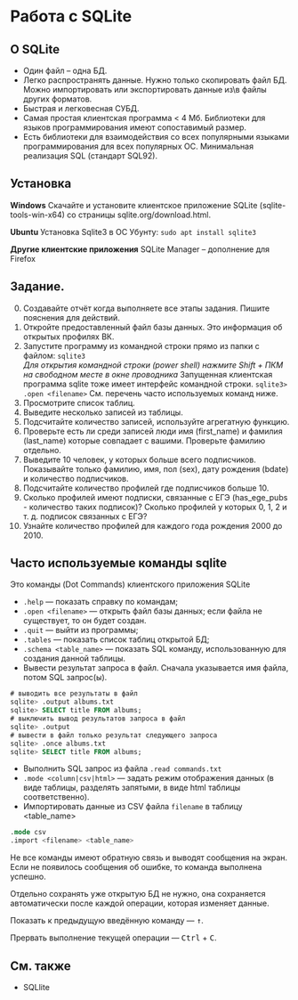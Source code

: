 # Работа с SQLite

## О SQLite
- Один файл – одна БД.
- Легко распространять данные. Нужно только скопировать файл БД. Можно импортировать или экспортировать данные из\в файлы других форматов.
- Быстрая и легковесная СУБД.
- Самая простая клиентская программа < 4 Мб. Библиотеки для языков программирования имеют сопоставимый размер.
- Есть библиотеки для взаимодействия со всех популярными языками программирования для всех популярных ОС.
Минимальная реализация SQL (стандарт SQL92).

## Установка
**Windows**
Скачайте и установите клиентское приложение SQLite (sqlite-tools-win-x64) 
со страницы sqlite.org/download.html.

**Ubuntu**
Установка Sqlite3 в ОС Убунту: `sudo apt install sqlite3`

**Другие клиентские приложения**
SQLite Manager – дополнение для Firefox

## Задание.

0. Создавайте отчёт когда выполняете все этапы задания. Пишите пояснения для действий.
1. Откройте предоставленный файл базы данных. Это информация об открытых профилях ВК.
1. Запустите программу из командной строки прямо из папки с файлом:
`sqlite3`\
*Для открытия командной строки (power shell) нажмите Shift + ПКМ на свободном месте в окне проводника*
Запущенная клиентская программа sqlite тоже имеет интерфейс командной строки. 
`sqlite3> .open <filename>`
См. перечень часто используемых команд ниже.
2. Просмотрите список таблиц.
3. Выведите несколько записей из таблицы.
1. Подсчитайте количество записей, используйте агрегатную функцию.
4. Проверьте есть ли среди записей люди имя (first_name) и фамилия (last_name) которые совпадает с вашими. Проверьте фамилию отдельно.
5. Выведите 10 человек, у которых больше всего подписчиков. Показывайте только фамилию, имя, пол (sex), дату рождения (bdate) и количество подписчиков.
6. Подсчитайте количество профилей где подписчиков больше 10.
7. Сколько профилей имеют подписки, связанные с ЕГЭ (has_ege_pubs - количество таких подписок)? Сколько профилей у которых 0, 1, 2 и т. д. подписок связанных с ЕГЭ?
7. Узнайте количество профилей для каждого года рождения 2000 до 2010.


## Часто используемые команды sqlite

Это команды (Dot Commands) клиентского приложения SQLite
- `.help` — показать справку по командам;
- `.open <filename>` — открыть файл базы данных; если файла не существует, то он будет создан.
- `.quit` — выйти из программы;
- `.tables` — показать список таблиц открытой БД;
- `.schema <table_name>` — показать SQL команду, использованную для создания данной таблицы.
- Вывести результат запроса в файл. Сначала указывается имя файла, потом SQL запрос(ы).
```sql
# выводить все результаты в файл
sqlite> .output albums.txt
sqlite> SELECT title FROM albums;
# выключить вывод результатов запроса в файл
sqlite> .output
# вывести в файл только результат следующего запроса
sqlite> .once albums.txt
sqlite> SELECT title FROM albums;
```
- Выполнить SQL запрос из файла `.read commands.txt`
- `.mode <column|csv|html>` — задать режим отображения данных (в виде таблицы, разделять запятыми, в виде html таблицы соответственно). 
- Импортировать данные из CSV файла `filename` в таблицу <table_name>
```sql
.mode csv
.import <filename> <table_name>
```

Не все команды имеют обратную связь и выводят сообщения на экран. Если не появилось сообщения об ошибке, то команда выполнена успешно.

Отдельно сохранять уже открытую БД не нужно, она сохраняется автоматически после каждой операции, которая изменяет данные.

Показать к предыдущую введённую команду — <kbd>&uarr;</kbd>.

Прервать выполнение текущей операции — <kbd>Ctrl</kbd> + <kbd>C</kbd>.


## См. также
- SQLlite
